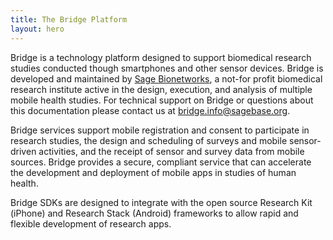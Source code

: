 ```yaml
---
title: The Bridge Platform
layout: hero
---
```


Bridge is a technology platform designed to support biomedical research studies conducted though smartphones and other sensor devices.  Bridge is developed and maintained by [Sage Bionetworks](http://sagebase.org/mobile-health/overview/), a not-for profit biomedical research institute active in the design, execution, and analysis of multiple mobile health studies. For technical support on Bridge or questions about this documentation please contact us at [bridge.info@sagebase.org](mailto:bridge.info@sagebase.org).

Bridge services support mobile registration and consent to participate in research studies, the design and scheduling of surveys and mobile sensor-driven activities, and the receipt of sensor and survey data from mobile sources.  Bridge provides a secure, compliant service that can accelerate the development and deployment of mobile apps in studies of human health.

Bridge SDKs are designed to integrate with the open source Research Kit (iPhone) and Research Stack (Android) frameworks to allow rapid and flexible development of research apps.
